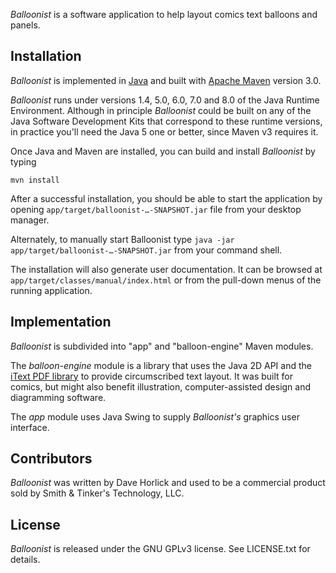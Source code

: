 *Balloonist* is a software application to help layout comics text balloons and panels.

## Installation

*Balloonist* is implemented in [Java](http://java.com) and built with [Apache Maven](https://maven.apache.org) version 3.0.

*Balloonist* runs under versions 1.4, 5.0, 6.0, 7.0 and 8.0 of the Java Runtime Environment. Although in principle *Balloonist* could be built on any of the Java Software Development Kits that correspond to these runtime versions, in practice you'll need the Java 5 one or better, since Maven v3 requires it.

Once Java and Maven are installed, you can build and install *Balloonist* by typing

```mvn install```

After a successful installation, you should be able to start the application by opening `app/target/balloonist-…-SNAPSHOT.jar` file from your desktop manager.

Alternately, to manually start Balloonist type `java -jar app/target/balloonist-…-SNAPSHOT.jar` from your command shell.

The installation will also generate user documentation. It can be browsed at `app/target/classes/manual/index.html` or from the pull-down menus of the running application.

## Implementation

*Balloonist* is subdivided into "app" and "balloon-engine" Maven modules.

The *balloon-engine* module is a library that uses the Java 2D API and the [iText PDF library](http://itextpdf.com) to provide circumscribed text layout. It was built for comics, but might also benefit illustration, computer-assisted design and diagramming software.

The *app* module uses Java Swing to supply *Balloonist's* graphics user interface.

## Contributors

*Balloonist* was written by Dave Horlick and used to be a commercial product sold by Smith & Tinker's Technology, LLC.

## License

*Balloonist* is released under the GNU GPLv3 license. See LICENSE.txt for details.
